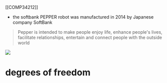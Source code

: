 [[COMP34212]]

- the softbank PEPPER robot was manufactured in 2014 by Japanese company SoftBank
> Pepper is intended to make people enjoy life, enhance people's lives, facilitate relationships, entertain and connect people with the outside world

![](https://i.imgur.com/jJpGePw.png)

# degrees of freedom